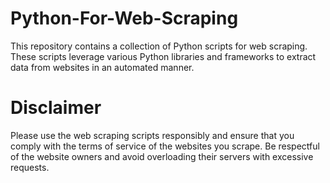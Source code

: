 # Python-For-Web-Scraping
This repository contains a collection of Python scripts for web scraping. These scripts leverage various Python libraries and frameworks to extract data from websites in an automated manner.
# Disclaimer
Please use the web scraping scripts responsibly and ensure that you comply with the terms of service of the websites you scrape. Be respectful of the website owners and avoid overloading their servers with excessive requests.
